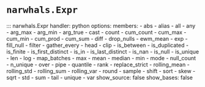 # `narwhals.Expr`

::: narwhals.Expr
    handler: python
    options:
      members:
        - abs
        - alias
        - all
        - any
        - arg_max
        - arg_min
        - arg_true
        - cast
        - count
        - cum_count
        - cum_max
        - cum_min
        - cum_prod
        - cum_sum
        - diff
        - drop_nulls
        - ewm_mean
        - exp
        - fill_null
        - filter
        - gather_every
        - head
        - clip
        - is_between
        - is_duplicated
        - is_finite
        - is_first_distinct
        - is_in
        - is_last_distinct
        - is_nan
        - is_null
        - is_unique
        - len
        - log
        - map_batches
        - max
        - mean
        - median
        - min
        - mode
        - null_count
        - n_unique
        - over
        - pipe
        - quantile
        - rank
        - replace_strict
        - rolling_mean
        - rolling_std
        - rolling_sum
        - rolling_var
        - round
        - sample
        - shift
        - sort
        - skew
        - sqrt
        - std
        - sum
        - tail
        - unique
        - var
      show_source: false
      show_bases: false
